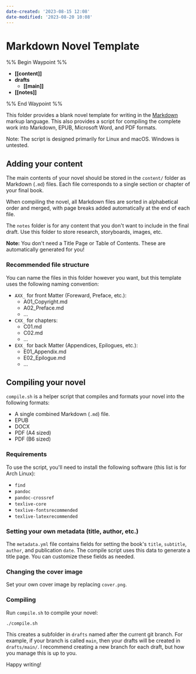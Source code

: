 ```yaml
---
date-created: '2023-08-15 12:08'
date-modified: '2023-08-20 10:08'
---
```

# Markdown Novel Template

%% Begin Waypoint %%
- **[[content]]**
- **drafts**
	- **[[main]]**
- **[[notes]]**

%% End Waypoint %%

This folder provides a blank novel template for writing in the [Markdown](https://daringfireball.net/projects/markdown/) markup language. This also provides a script for compiling the complete work into Markdown, EPUB, Microsoft Word, and PDF formats.

Note: The script is designed primarily for Linux and macOS. Windows is untested.

## Adding your content

The main contents of your novel should be stored in the `content/` folder as Markdown (`.md`) files. Each file corresponds to a single section or chapter of your final book.

When compiling the novel, all Markdown files are sorted in alphabetical order and merged, with page breaks added automatically at the end of each file.

The `notes` folder is for any content that you don't want to include in the final draft. Use this folder to store research, storyboards, images, etc.

**Note:** You don't need a Title Page or Table of Contents. These are automatically generated for you!

### Recommended file structure

You can name the files in this folder however you want, but this template uses the following naming convention:

- `AXX_` for front Matter (Foreward, Preface, etc.):
  - A01_Copyright.md
  - A02_Preface.md
  - …
- `CXX_` for chapters:
  - C01.md
  - C02.md
  - …
- `EXX_` for back Matter (Appendices, Epilogues, etc.):
  - E01_Appendix.md
  - E02_Epilogue.md
  - …

## Compiling your novel

`compile.sh` is a helper script that compiles and formats your novel into the following formats:

- A single combined Markdown (`.md`) file.
- EPUB
- DOCX
- PDF (A4 sized)
- PDF (B6 sized)

### Requirements

To use the script, you'll need to install the following software (this list is for Arch Linux):

- `find`
- `pandoc`
- `pandoc-crossref`
- `texlive-core`
- `texlive-fontsrecommended`
- `texlive-latexrecommended`

### Setting your own metadata (title, author, etc.)

The `metadata.yml` file contains fields for setting the book's `title`, `subtitle`, `author`, and publication `date`. The compile script uses this data to generate a title page. You can customize these fields as needed.

### Changing the cover image

Set your own cover image by replacing `cover.png`.

### Compiling

Run `compile.sh` to compile your novel:

```bash
./compile.sh
```

This creates a subfolder in `drafts` named after the current git branch. For example, if your branch is called `main`, then your drafts will be created in `drafts/main/`. I recommend creating a new branch for each draft, but how you manage this is up to you.

Happy writing!
